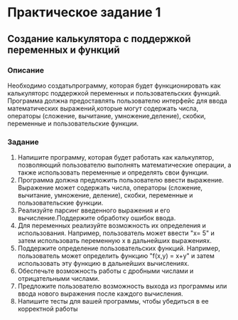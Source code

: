# Практическое задание 1

## Создание калькулятора с поддержкой переменных и функций

### Описание

Необходимо создатьпрограмму, которая будет функционировать как калькуляторс поддержкой переменных и пользовательских функций. Программа должна предоставлять пользователю интерфейс для ввода математических выражений,которые могут содержать числа, операторы (сложение, вычитание, умножение,деление), скобки, переменные и пользовательские функции.

### Задание
1. Напишите программу, которая будет работать как калькулятор, позволяющий пользователю выполнять математические операции, а также использовать переменные и определять свои функции.
2. Программа должна предложить пользователю ввести выражение. Выражение может содержать числа, операторы (сложение, вычитание, умножение, деление), скобки, переменные и пользовательские функции.
3. Реализуйте парсинг введенного выражения и его вычисление.Поддержите обработку ошибок ввода.
4. Для переменных реализуйте возможность их определения и использования. Например, пользователь может ввести "x= 5" и затем использовать переменную x в дальнейших выражениях.
5. Поддержите определение пользовательских функций. Например, пользователь может определить функцию "f(x,y) = x+y" и затем использовать эту функцию в
дальнейших вычислениях.
6. Обеспечьте возможность работы с дробными числами и отрицательными числами.
7. Предложите пользователю возможность выхода из программы или ввода нового выражения после каждого вычисления.
8. Напишите тесты для вашей программы, чтобы убедиться в ее корректной работы

